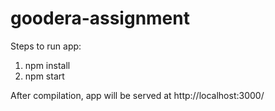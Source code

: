 # goodera-assignment

Steps to run app:
1) npm install
2) npm start

After compilation, app will be served at http://localhost:3000/